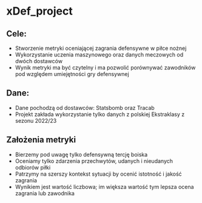 
# xDef_project

## Cele: 
- Stworzenie metryki oceniającej zagrania defensywne w piłce nożnej
- Wykorzystanie uczenia maszynowego oraz danych meczowych od dwóch dostawców
- Wynik metryki ma być czytelny i ma pozwolić porównywać zawodników pod względem umiejętności gry defensywnej

## Dane:
- Dane pochodzą od dostawców: Statsbomb oraz Tracab
- Projekt zakłada wykorzystanie tylko danych z polskiej Ekstraklasy z sezonu 2022/23

## Założenia metryki
- Bierzemy pod uwagę tylko defensywną tercję boiska
- Oceniamy tylko zdarzenia przechwytów, udanych i nieudanych odbiorów piłki
- Patrzymy na szerszy kontekst sytuacji by ocenić istotność i jakość zagrania
- Wynikiem jest wartość liczbowa; im większa wartość tym lepsza ocena zagrania lub zawodnika
